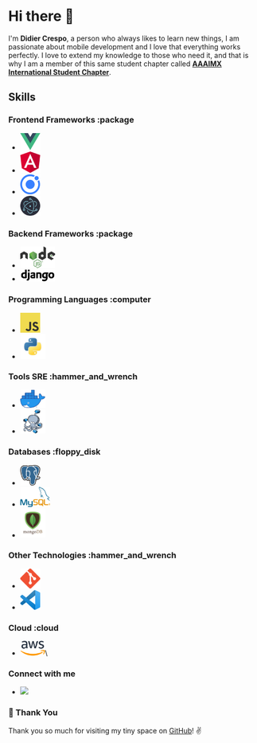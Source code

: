 # Hi there 👋

I'm **Didier Crespo**, a person who always likes to learn new things, I am passionate about mobile development and I love that everything works perfectly.
I love to extend my knowledge to those who need it, and that is why I am a member of this same student chapter called **[AAAIMX International Student Chapter](https://aaaimx.org/)**.

## Skills

### Frontend Frameworks :package

- [<img src="assets/vue.png" alt="vue logo" width="40">](https://vuejs.org/)
- [<img src="assets/angular.png" alt="angular logo" width="40">](https://angular.io/)
- [<img src="assets/ionic-logo.png" alt="ionic logo" width="40">](https://ionicframework.com/)
- [<img src="assets/electron.png" alt="electron logo" width="40">](https://www.electronjs.org/)

### Backend Frameworks :package

- [<img src="assets/nodejs.png" alt="node logo" width="70">](https://nodejs.org/es/)
- [<img src="assets/django.png" alt="django logo" width="70">](https://www.djangoproject.com/)

### Programming Languages :computer

- [<img src="assets/javascript.png" alt="js logo" width="40">](https://developer.mozilla.org/en-US/docs/Web/JavaScript)
- [<img src="assets/python.png" alt="python logo" width="50">](https://www.python.org/)

### Tools SRE :hammer_and_wrench

- [<img src="assets/docker.png" alt="docker logo" width="50">](https://www.docker.com/)
- [<img src="assets/docker-compose-mini.png" alt="compose logo" width="50">](https://docs.docker.com/compose/)

### Databases :floppy_disk

- [<img src="assets/postgres.svg" alt="postgres logo" width="40">](https://www.postgresql.org/)
- [<img src="assets/mysql.png" alt="mysql logo" width="60">](https://www.mysql.com/)
- [<img src="assets/mongo.png" alt="mongo logo" width="50">](https://www.mongodb.com/es)

### Other Technologies :hammer_and_wrench

- [<img src="assets/git.png" alt="git logo" width="40">](https://git-scm.com/)
- [<img src="assets/vscode.png" alt="vscode logo" width="40">](https://code.visualstudio.com/)

### Cloud :cloud

- [<img src="assets/aws.png" alt="aws logo" width="50">](https://aws.amazon.com/)\

<h3>Connect with me</h3>

- [<img src="https://img.shields.io/badge/linkedin-%230077B5.svg?&style=for-the-badge&logo=linkedin&logoColor=white" />](https://www.linkedin.com/in/didier-crespo/)

### :hugs: Thank You

Thank you so much for visiting my tiny space on [GitHub](https://github.com/djcrespo)! :v:
